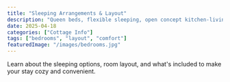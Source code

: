 ```yaml
---
title: "Sleeping Arrangements & Layout"
description: "Queen beds, flexible sleeping, open concept kitchen-living-dining."
date: 2025-04-18
categories: ["Cottage Info"]
tags: ["bedrooms", "layout", "comfort"]
featuredImage: "/images/bedrooms.jpg"
---
```


Learn about the sleeping options, room layout, and what's included to make your stay cozy and convenient. 